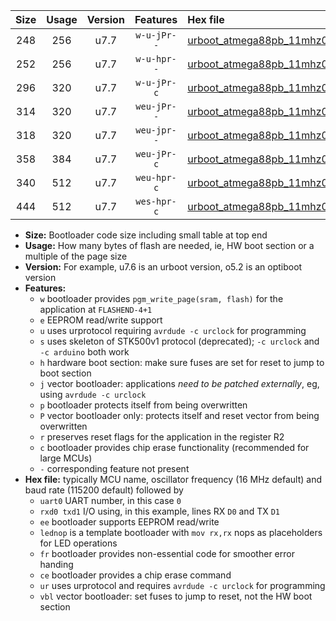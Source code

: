 |Size|Usage|Version|Features|Hex file|
|:-:|:-:|:-:|:-:|:--|
|248|256|u7.7|`w-u-jPr--`|[urboot_atmega88pb_11mhz0592_115200bps_uart0_rxd0_txd1_lednop_ur_vbl.hex](https://raw.githubusercontent.com/stefanrueger/urboot.hex/main/mcus/atmega88pb/fcpu_11mhz0592/115200_bps/urboot_atmega88pb_11mhz0592_115200bps_uart0_rxd0_txd1_lednop_ur_vbl.hex)|
|252|256|u7.7|`w-u-hpr--`|[urboot_atmega88pb_11mhz0592_115200bps_uart0_rxd0_txd1_lednop_fr_ur.hex](https://raw.githubusercontent.com/stefanrueger/urboot.hex/main/mcus/atmega88pb/fcpu_11mhz0592/115200_bps/urboot_atmega88pb_11mhz0592_115200bps_uart0_rxd0_txd1_lednop_fr_ur.hex)|
|296|320|u7.7|`w-u-jPr-c`|[urboot_atmega88pb_11mhz0592_115200bps_uart0_rxd0_txd1_lednop_fr_ce_ur_vbl.hex](https://raw.githubusercontent.com/stefanrueger/urboot.hex/main/mcus/atmega88pb/fcpu_11mhz0592/115200_bps/urboot_atmega88pb_11mhz0592_115200bps_uart0_rxd0_txd1_lednop_fr_ce_ur_vbl.hex)|
|314|320|u7.7|`weu-jPr--`|[urboot_atmega88pb_11mhz0592_115200bps_uart0_rxd0_txd1_ee_lednop_ur_vbl.hex](https://raw.githubusercontent.com/stefanrueger/urboot.hex/main/mcus/atmega88pb/fcpu_11mhz0592/115200_bps/urboot_atmega88pb_11mhz0592_115200bps_uart0_rxd0_txd1_ee_lednop_ur_vbl.hex)|
|318|320|u7.7|`weu-jpr--`|[urboot_atmega88pb_11mhz0592_115200bps_uart0_rxd0_txd1_ee_lednop_fr_ur_vbl.hex](https://raw.githubusercontent.com/stefanrueger/urboot.hex/main/mcus/atmega88pb/fcpu_11mhz0592/115200_bps/urboot_atmega88pb_11mhz0592_115200bps_uart0_rxd0_txd1_ee_lednop_fr_ur_vbl.hex)|
|358|384|u7.7|`weu-jPr-c`|[urboot_atmega88pb_11mhz0592_115200bps_uart0_rxd0_txd1_ee_lednop_fr_ce_ur_vbl.hex](https://raw.githubusercontent.com/stefanrueger/urboot.hex/main/mcus/atmega88pb/fcpu_11mhz0592/115200_bps/urboot_atmega88pb_11mhz0592_115200bps_uart0_rxd0_txd1_ee_lednop_fr_ce_ur_vbl.hex)|
|340|512|u7.7|`weu-hpr-c`|[urboot_atmega88pb_11mhz0592_115200bps_uart0_rxd0_txd1_ee_lednop_fr_ce_ur.hex](https://raw.githubusercontent.com/stefanrueger/urboot.hex/main/mcus/atmega88pb/fcpu_11mhz0592/115200_bps/urboot_atmega88pb_11mhz0592_115200bps_uart0_rxd0_txd1_ee_lednop_fr_ce_ur.hex)|
|444|512|u7.7|`wes-hpr-c`|[urboot_atmega88pb_11mhz0592_115200bps_uart0_rxd0_txd1_ee_lednop_fr_ce.hex](https://raw.githubusercontent.com/stefanrueger/urboot.hex/main/mcus/atmega88pb/fcpu_11mhz0592/115200_bps/urboot_atmega88pb_11mhz0592_115200bps_uart0_rxd0_txd1_ee_lednop_fr_ce.hex)|

- **Size:** Bootloader code size including small table at top end
- **Usage:** How many bytes of flash are needed, ie, HW boot section or a multiple of the page size
- **Version:** For example, u7.6 is an urboot version, o5.2 is an optiboot version
- **Features:**
  + `w` bootloader provides `pgm_write_page(sram, flash)` for the application at `FLASHEND-4+1`
  + `e` EEPROM read/write support
  + `u` uses urprotocol requiring `avrdude -c urclock` for programming
  + `s` uses skeleton of STK500v1 protocol (deprecated); `-c urclock` and `-c arduino` both work
  + `h` hardware boot section: make sure fuses are set for reset to jump to boot section
  + `j` vector bootloader: applications *need to be patched externally*, eg, using `avrdude -c urclock`
  + `p` bootloader protects itself from being overwritten
  + `P` vector bootloader only: protects itself and reset vector from being overwritten
  + `r` preserves reset flags for the application in the register R2
  + `c` bootloader provides chip erase functionality (recommended for large MCUs)
  + `-` corresponding feature not present
- **Hex file:** typically MCU name, oscillator frequency (16 MHz default) and baud rate (115200 default) followed by
  + `uart0` UART number, in this case `0`
  + `rxd0 txd1` I/O using, in this example, lines RX `D0` and TX `D1`
  + `ee` bootloader supports EEPROM read/write
  + `lednop` is a template bootloader with `mov rx,rx` nops as placeholders for LED operations
  + `fr` bootloader provides non-essential code for smoother error handing
  + `ce` bootloader provides a chip erase command
  + `ur` uses urprotocol and requires `avrdude -c urclock` for programming
  + `vbl` vector bootloader: set fuses to jump to reset, not the HW boot section
